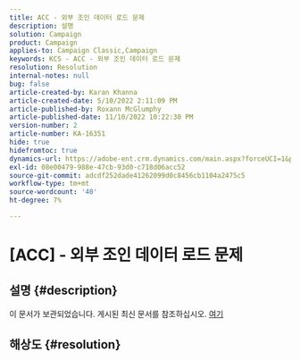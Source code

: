 ```yaml
---
title: ACC - 외부 조인 데이터 로드 문제
description: 설명
solution: Campaign
product: Campaign
applies-to: Campaign Classic,Campaign
keywords: KCS - ACC - 외부 조인 데이터 로드 문제
resolution: Resolution
internal-notes: null
bug: false
article-created-by: Karan Khanna
article-created-date: 5/10/2022 2:11:09 PM
article-published-by: Roxann McGlumphy
article-published-date: 11/10/2022 10:22:30 PM
version-number: 2
article-number: KA-16351
hide: true
hidefromtoc: true
dynamics-url: https://adobe-ent.crm.dynamics.com/main.aspx?forceUCI=1&pagetype=entityrecord&etn=knowledgearticle&id=8f266a08-6bd0-ec11-a7b5-00224809c556
exl-id: 08e00479-988e-47cb-93d0-c718d06acc52
source-git-commit: adcdf252dade41262099d0c8456cb1104a2475c5
workflow-type: tm+mt
source-wordcount: '40'
ht-degree: 7%

---
```


# [ACC] - 외부 조인 데이터 로드 문제

## 설명 {#description}

이 문서가 보관되었습니다. 게시된 최신 문서를 참조하십시오. [여기](https://experienceleague.adobe.com/search.html#sort=relevancy)

## 해상도 {#resolution}
